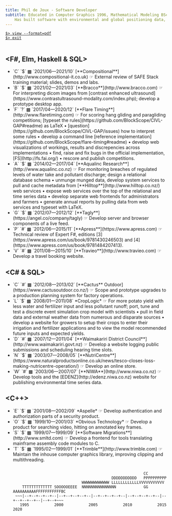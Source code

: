 ```yaml
---
title: Phil de Joux - Software Developer
subtitle: Educated in Computer Graphics 1996, Mathematical Modeling BSc Hons 1993/5 and Medicine 1982/5.<br>
    Has built software with environmental and global positioning data, video and scientific models.
---
```

<a href="/pdf/cv-phil-de-joux.pdf" role="button">`$> view --format=pdf`</a>  
<a href="/" role="button">`$> exit`</a>  
<br/>
<div class="work-history">
<h2 class="work-section">&lt;F#, Elm, Haskell &amp; SQL&gt;</h2>
<ul>
<li>
  <span class="cit">`C` `$` ▩ </span><span class="date">`2021/06—2021/10`</span>
  [**Compositional**](http://www.compositional-it.co.uk) ☞ External review of SAFE
  Stack training material; slides, demos and labs.</li>
<li>
  <span class="bracco">`B` `$` ▩ </span><span class="date">`2021/02—2021/03`</span>
  [**Bracco**](http://www.bracco.com) ☞ For interpreting dicom images from
  [contrast enhanced
  ultrasound](https://www.contrastultrasound-modality.com/index.php); develop
  a prototype desktop app.
</li>
<li>
  <span class="flaretiming">`F` `?` ▩ </span><span class="date">`2017/04—2020/12`</span>
  [**Flare Timing**](http://www.flaretiming.com) ☞ For scoring hang gliding and
  paragliding competitions; [typeset the
  rules](https://github.com/BlockScope/CIVL-GAP#readme) as LaTeX
  • [question](https://github.com/BlockScope/CIVL-GAP/issues) how to interpret
  some rules • develop a command line [reference
  implementation](https://github.com/BlockScope/flare-timing#readme) • develop
  web visualizations of workings, results and discrepencies across
  implementations • find, raise and fix bugs in the official implementation,
  [FS](http://fs.fai.org/) • rescore and publish competitions.
</li>
<li>
  <span class="aqualinc">`A` `$` ▩ </span><span class="date">`2014/02—2017/04`</span>
  [**Aqualinc Research**](http://www.aqualinc.co.nz) ☞ For monitoring breaches of regulated
  levels of water take and pollutant discharge; design a relational database
  schema • unmunge munged data, develop system services to pull and cache
  metadata from [**Hilltop**](http://www.hilltop.co.nz/) web services • expose
  web services over the top of the relational and time series data • develop
  separate web frontends for administrators and farmers • generate annual
  reports by pulling data from web services and typeset with LaTeX.
</li>
<li>
  <span class="tagly">`G` `$` ▩ </span><span class="date">`2012/07—2012/12`</span>
  [**Tagly**](https://angel.co/company/tagly) ☞ Develop server and browser
  components of a live feed.
</li>
<li>
  <span class="apress">`P` `#` ▩ </span><span class="date">`2012/06—2015/11`</span>
  [**Apress**](https://www.apress.com) ☞ Technical review of Expert F#,
  editions [3](https://www.apress.com/us/book/9781430246503) and
  [4](https://www.apress.com/us/book/9781484207413).
</li>
<li>
  <span class="travieo">`V` `#` ▩ </span><span class="date">`2011/08—2015/10`</span>
  [**Travieo**](http://www.travieo.com) ☞ Develop a travel booking website.
</li>
<ul>
</div>
<div class="work-history">
<h2 class="work-section">&lt;C# & SQL&gt;</h2>
<ul>
<li>
  <span class="cactus">`C` `#` ▩ </span><span class="date">`2012/08—2013/02`</span>
  [**Cactus** Outdoor](https://www.cactusoutdoor.co.nz/) ☞ Scope and prototype
  upgrades to a production planning system for factory operations.
</li>
<li>
  <span class="croplogic">`L` `$` ▩ </span><span class="date">`2008/01—2011/08`</span>
  *CropLogic* ☞ For more potato yield with less water and fertilizer input and
  less pollutant runoff; port, tune and test a discrete event simulation crop
  model with scientists • pull in field data and external weather data from
  numerous and disparate sources • develop a website for growers to setup their
  crops to enter their irrigation and fertilizer applications and to view the
  model recommended future inputs and expected yields.
</li>
<li>
  <span class="waimak">`D` `#` ▩ </span><span class="date">`2007/12—2011/04`</span>
  [**Waimakariri District Council**](http://www.waimakariri.govt.nz) ☞ Develop
  a website logging public submissions and scheduling hearing time slots.
</li>
<li>
  <span class="nutricentre">`N` `$` ▩ </span><span class="date">`2003/07—2008/05`</span>
  [**NutriCentre**](https://www.naturalproductsonline.co.uk/news/tesco-closes-loss-making-nutricentre-operation/)
  ☞ Develop an online store.
</li>
<li>
  <span class="niwa">`W` `#` ▩ </span><span class="date">`2003/06—2007/07`</span>
  [**NIWA**](http://www.niwa.co.nz) ☞ Develop tools and the
  [EDENZ](http://edenz.niwa.co.nz) website for publishing environmental time
  series data.
</li>
</ul>
</div>
<div class="work-history">
<h2 class="work-section">&lt;C++&gt;</h2>
<ul>
<li>
  <span class="aspelle">`E` `$` ▩ </span><span class="date">`2001/08—2002/09`</span>
  *Aspelle* ☞ Develop authentication and authorization parts of a security
  product.
</li>
<li>
  <span class="obvious">`O` `$` ▩ </span><span class="date">`1999/10—2001/03`</span>
  *Obvious Technology* ☞ Develop a product for searching video, hitting on
  annotated key frames.
</li>
<li>
  <span class="sml">`S` `$` ▩ </span><span class="date">`1999/07—1999/09`</span>
  [**Software Migrations**](http://www.smltd.com) ☞ Develop a frontend for
  tools translating mainframe assembly code modules to C.
</li>
<li>
  <span class="trimble">`T` `$` ▩ </span><span class="date">`1995/02—1999/01`</span>
  [**Trimble**](http://www.trimble.com) ☞ Maintain the inhouse computer
  graphics library, improving clipping and multithreading.  </div>
</li>
<ul>
<pre>
<code>
                                                         <span class="cactus">CC</span>
                                           <span class="waimak">DDDDDDDDDDD</span>   <span class="apress">PPPPPPPPPP</span>
                              <span class="niwa">WWWWWWWWWWWW</span> <span class="croplogic">LLLLLLLLLLLL</span><span class="travieo">VVVVVVVVVVV</span>
    <span class="trimble">TTTTTTTTTTTTT</span> <span class="sml">S</span><span class="obvious">OOOOO</span><span class="aspelle">EEEE</span>  <span class="nutricentre">NNNNNNNNNNNNNNN</span>            <span class="tagly">GG</span>   <span class="aqualinc">AAAAAAAAAA</span><span class="flaretiming">FFFFFFFFFFF</span><span class="bracco">B</span><span class="cit">C</span>
 <span class="date">~~~|--+--+--+--+--|--+--+--+--+--|--+--+--+--+--|--+--+--+--+--|--+--+--+--+--|--+--+~~~</span>
 <span class="date">  1995           2000           2005           2010           2015           2020</span>
</code>
</pre>
